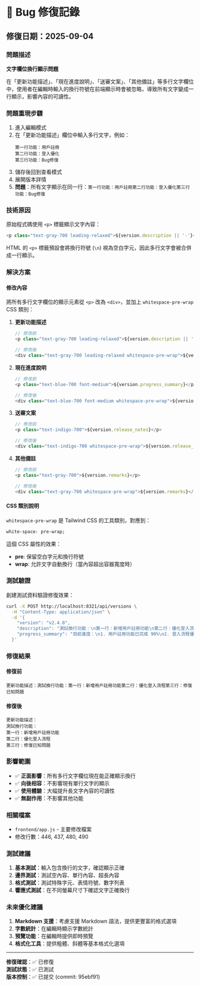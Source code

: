 # 🐛 Bug 修復記錄

## 修復日期：2025-09-04

### 問題描述
**文字欄位換行顯示問題**

在「更新功能描述」、「現在進度說明」、「送審文案」、「其他備註」等多行文字欄位中，使用者在編輯時輸入的換行符號在前端顯示時會被忽略，導致所有文字變成一行顯示，影響內容的可讀性。

### 問題重現步驟
1. 進入編輯模式
2. 在「更新功能描述」欄位中輸入多行文字，例如：
   ```
   第一行功能：用戶註冊
   第二行功能：登入優化
   第三行功能：Bug修復
   ```
3. 儲存後回到查看模式
4. 展開版本詳情
5. **問題**：所有文字顯示在同一行：`第一行功能：用戶註冊第二行功能：登入優化第三行功能：Bug修復`

### 技術原因
原始程式碼使用 `<p>` 標籤顯示文字內容：
```javascript
<p class="text-gray-700 leading-relaxed">${version.description || '-'}</p>
```

HTML 的 `<p>` 標籤預設會將換行符號 (`\n`) 視為空白字元，因此多行文字會被合併成一行顯示。

### 解決方案

#### 修改內容
將所有多行文字欄位的顯示元素從 `<p>` 改為 `<div>`，並加上 `whitespace-pre-wrap` CSS 類別：

1. **更新功能描述**
   ```javascript
   // 修改前
   <p class="text-gray-700 leading-relaxed">${version.description || '-'}</p>
   
   // 修改後  
   <div class="text-gray-700 leading-relaxed whitespace-pre-wrap">${version.description || '-'}</div>
   ```

2. **現在進度說明**
   ```javascript
   // 修改前
   <p class="text-blue-700 font-medium">${version.progress_summary}</p>
   
   // 修改後
   <div class="text-blue-700 font-medium whitespace-pre-wrap">${version.progress_summary}</div>
   ```

3. **送審文案**
   ```javascript
   // 修改前
   <p class="text-indigo-700">${version.release_notes}</p>
   
   // 修改後
   <div class="text-indigo-700 whitespace-pre-wrap">${version.release_notes}</div>
   ```

4. **其他備註**
   ```javascript
   // 修改前
   <p class="text-gray-700">${version.remarks}</p>
   
   // 修改後
   <div class="text-gray-700 whitespace-pre-wrap">${version.remarks}</div>
   ```

#### CSS 類別說明
`whitespace-pre-wrap` 是 Tailwind CSS 的工具類別，對應到：
```css
white-space: pre-wrap;
```

這個 CSS 屬性的效果：
- **pre**: 保留空白字元和換行符號
- **wrap**: 允許文字自動換行（當內容超出容器寬度時）

### 測試驗證

創建測試資料驗證修復效果：
```bash
curl -X POST http://localhost:8321/api/versions \
  -H "Content-Type: application/json" \
  -d '{
    "version": "v2.4.0",
    "description": "測試換行功能：\n第一行：新增用戶註冊功能\n第二行：優化登入流程\n第三行：修復已知問題",
    "progress_summary": "目前進度：\n1. 用戶註冊功能已完成 90%\n2. 登入流程優化進行中"
  }'
```

### 修復結果

#### 修復前
```
更新功能描述：測試換行功能：第一行：新增用戶註冊功能第二行：優化登入流程第三行：修復已知問題
```

#### 修復後  
```
更新功能描述：
測試換行功能：
第一行：新增用戶註冊功能
第二行：優化登入流程
第三行：修復已知問題
```

### 影響範圍
- ✅ **正面影響**：所有多行文字欄位現在能正確顯示換行
- ✅ **向後相容**：不影響現有單行文字的顯示
- ✅ **使用體驗**：大幅提升長文字內容的可讀性
- ✅ **無副作用**：不影響其他功能

### 相關檔案
- `frontend/app.js` - 主要修改檔案
- 修改行數：446, 437, 480, 490

### 測試建議
1. **基本測試**：輸入包含換行的文字，確認顯示正確
2. **邊界測試**：測試空內容、單行內容、超長內容
3. **格式測試**：測試特殊字元、表情符號、數字列表
4. **響應式測試**：在不同螢幕尺寸下確認文字正確換行

### 未來優化建議
1. **Markdown 支援**：考慮支援 Markdown 語法，提供更豐富的格式選項
2. **字數統計**：在編輯時顯示字數統計
3. **預覽功能**：在編輯時提供即時預覽
4. **格式化工具**：提供粗體、斜體等基本格式化選項

---

**修復確認**：✅ 已修復  
**測試狀態**：✅ 已測試  
**版本控制**：✅ 已提交 (commit: 95ebf91)

